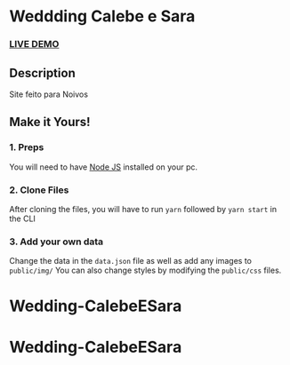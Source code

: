 # Weddding Calebe e Sara


### <a href="https://calebeesara.vercel.app/">LIVE DEMO</a> 

## Description
Site feito para Noivos
## Make it Yours!
### 1. Preps
You will need to have <a href="https://nodejs.org/">Node JS</a> installed on your pc. 

### 2. Clone Files
After cloning the files, you will have to run ```yarn``` followed by ```yarn start``` in the CLI
### 3. Add your own data 
Change the data in the ```data.json``` file as well as add any images to ```public/img/```
You can also change styles by modifying the ```public/css``` files.




# Wedding-CalebeESara
# Wedding-CalebeESara
